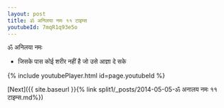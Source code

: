 ```yaml
---
layout: post
title: ॐ अनिलया नमः ११ टाइम्स
youtubeId: 7mqR1q93e5o
---
```

 
 
 ॐ अनिलया नमः  
 
 -  जिसके पास कोई शरीर नहीं है जो उसे आज्ञा दे सके 
 
  
 
  
 
 
 
 
 
 


{% include youtubePlayer.html id=page.youtubeId %}
 
[Next]({{ site.baseurl }}{% link  split1/_posts/2014-05-05-ॐ अनालय नमः ११ टाइम्स.md%})
 
